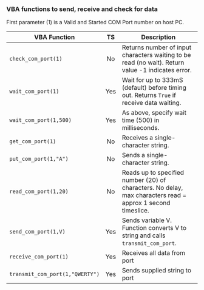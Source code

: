 ### VBA functions to send, receive and check for data

First parameter (1) is a Valid and Started COM Port number on host PC.

| VBA Function                    |  TS  | Description                                                                                                     |
| --------------------------------|:----:| --------------------------------------------------------------------------------------------------------------|
| `check_com_port(1)`             |  No  | Returns number of input characters waiting to be read (no wait). Return value -1 indicates error.            |
| `wait_com_port(1)`              |  Yes | Wait for up to 333mS (default) before timing out. Returns `True` if receive data waiting.                     |
| `wait_com_port(1,500)`          |  Yes | As above, specify wait time (500) in milliseconds.                                             |  
| `get_com_port(1)`               |   No | Receives a single-character string.                                                           |
| `put_com_port(1,"A")`           |   No | Sends a single-character string.                                                                   |
| `read_com_port(1,20)`           |   No | Reads up to specified number (20) of characters. No delay, max characters read = approx 1 second timeslice.   |
| `send_com_port(1,V)`            |  Yes | Sends variable V. Function converts V to string and calls `transmit_com_port`.                                |
| `receive_com_port(1)`           |  Yes | Receives all data from port                                                                                   |
| `transmit_com_port(1,"QWERTY")` |  Yes | Sends supplied string to port                                                                                          |
